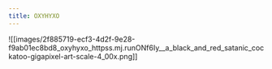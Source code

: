 ```yaml
---
title: OXYHYXO
---
```



![[images/2f885719-ecf3-4d2f-9e28-f9ab01ec8bd8_oxyhyxo_httpss.mj.runONf6Iy__a_black_and_red_satanic_cockatoo-gigapixel-art-scale-4_00x.png]]

